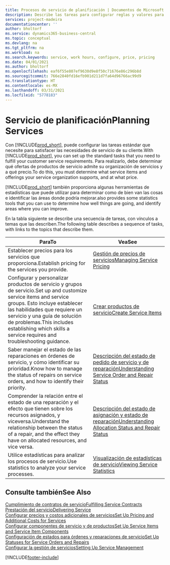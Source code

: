 ```yaml
---
title: Procesos de servicio de planificación | Documentos de Microsoft
description: Describe las tareas para configurar reglas y valores para definir las directivas y los procesos de servicios.
services: project-madeira
documentationcenter: ''
author: bholtorf
ms.service: dynamics365-business-central
ms.topic: conceptual
ms.devlang: na
ms.tgt_pltfrm: na
ms.workload: na
ms.search.keywords: service, work hours, configure, price, pricing
ms.date: 04/01/2021
ms.author: bholtorf
ms.openlocfilehash: eaf6f55e807ef9630d9e8f50c71676e86c296b8d
ms.sourcegitcommit: 766e2840fd16efb901d211d7fa64d96766ac99d9
ms.translationtype: HT
ms.contentlocale: es-MX
ms.lasthandoff: 03/31/2021
ms.locfileid: "5778183"
---
```

# <a name="planning-services"></a><span data-ttu-id="6467c-103">Servicio de planificación</span><span class="sxs-lookup"><span data-stu-id="6467c-103">Planning Services</span></span>
<span data-ttu-id="6467c-104">Con [!INCLUDE[prod_short](includes/prod_short.md)], puede configurar las tareas estándar que necesite para satisfacer las necesidades de servicio de su cliente.</span><span class="sxs-lookup"><span data-stu-id="6467c-104">With [!INCLUDE[prod_short](includes/prod_short.md)], you can set up the standard tasks that you need to fulfill your customer service requirements.</span></span> <span data-ttu-id="6467c-105">Para realizarlo, debe determinar qué ofertas de productos de servicio admite su organización de servicios y a qué precio.</span><span class="sxs-lookup"><span data-stu-id="6467c-105">To do this, you must determine what service items and offerings your service organization supports, and at what price.</span></span>   

[!INCLUDE[prod_short](includes/prod_short.md)] <span data-ttu-id="6467c-106">también proporciona algunas herramientas de estadísticas que puede utilizar para determinar como de bien van las cosas e identificar las áreas donde podría mejorar.</span><span class="sxs-lookup"><span data-stu-id="6467c-106">also provides some statistics tools that you can use to determine how well things are going, and identify areas where you can improve.</span></span>
  
<span data-ttu-id="6467c-107">En la tabla siguiente se describe una secuencia de tareas, con vínculos a temas que las describen.</span><span class="sxs-lookup"><span data-stu-id="6467c-107">The following table describes a sequence of tasks, with links to the topics that describe them.</span></span>   
  
|<span data-ttu-id="6467c-108">**Para**</span><span class="sxs-lookup"><span data-stu-id="6467c-108">**To**</span></span>|<span data-ttu-id="6467c-109">**Vea**</span><span class="sxs-lookup"><span data-stu-id="6467c-109">**See**</span></span>|  
|------------|-------------|  
|<span data-ttu-id="6467c-110">Establecer precios para los servicios que proporciona.</span><span class="sxs-lookup"><span data-stu-id="6467c-110">Establish pricing for the services you provide.</span></span>|[<span data-ttu-id="6467c-111">Gestión de precios de servicios</span><span class="sxs-lookup"><span data-stu-id="6467c-111">Managing Service Pricing</span></span>](service-service-price-management.md)|
|<span data-ttu-id="6467c-112">Configurar y personalizar productos de servicio y grupos de servicio.</span><span class="sxs-lookup"><span data-stu-id="6467c-112">Set up and customize service items and service groups.</span></span> <span data-ttu-id="6467c-113">Esto incluye establecer las habilidades que requiere un servicio y una guía de solución de problemas.</span><span class="sxs-lookup"><span data-stu-id="6467c-113">This includes establishing which skills a service requires and troubleshooting guidance.</span></span>| [<span data-ttu-id="6467c-114">Crear productos de servicio</span><span class="sxs-lookup"><span data-stu-id="6467c-114">Create Service Items</span></span>](service-how-to-create-service-items.md)|  
|<span data-ttu-id="6467c-115">Saber manejar el estado de las reparaciones en órdenes de servicio, y cómo identificar su prioridad.</span><span class="sxs-lookup"><span data-stu-id="6467c-115">Know how to manage the status of repairs on service orders, and how to identify their priority.</span></span>|[<span data-ttu-id="6467c-116">Descripción del estado de pedido de servicio y de reparación</span><span class="sxs-lookup"><span data-stu-id="6467c-116">Understanding Service Order and Repair Status</span></span>](service-service-order-status-and-repair-status.md)|  
|<span data-ttu-id="6467c-117">Comprender la relación entre el estado de una reparación y el efecto que tienen sobre los recursos asignados, y viceversa.</span><span class="sxs-lookup"><span data-stu-id="6467c-117">Understand the relationship between the status of a repair, and the effect they have on allocated resources, and vice versa.</span></span>|[<span data-ttu-id="6467c-118">Descripción del estado de asignación y estado de reparación</span><span class="sxs-lookup"><span data-stu-id="6467c-118">Understanding Allocation Status and Repair Status</span></span>](service-allocation-status-and-repair-status.md)|  
|<span data-ttu-id="6467c-119">Utilice estadísticas para analizar los procesos de servicio.</span><span class="sxs-lookup"><span data-stu-id="6467c-119">Use statistics to analyze your service processes.</span></span> | [<span data-ttu-id="6467c-120">Visualización de estadísticas de servicio</span><span class="sxs-lookup"><span data-stu-id="6467c-120">Viewing Service Statistics</span></span>](service-service-statistics.md) |

## <a name="see-also"></a><span data-ttu-id="6467c-121">Consulte también</span><span class="sxs-lookup"><span data-stu-id="6467c-121">See Also</span></span>
[<span data-ttu-id="6467c-122">Cumplimiento de contratos de servicio</span><span class="sxs-lookup"><span data-stu-id="6467c-122">Fulfilling Service Contracts</span></span>](service-fulfill-service-contracts.md)  
[<span data-ttu-id="6467c-123">Prestación del servicio</span><span class="sxs-lookup"><span data-stu-id="6467c-123">Delivering Service</span></span>](service-deliver-service.md)  
[<span data-ttu-id="6467c-124">Configurar precios y costos adicionales de servicios</span><span class="sxs-lookup"><span data-stu-id="6467c-124">Set Up Pricing and Additional Costs for Services</span></span>](service-how-setup-service-costs-pricing.md)  
[<span data-ttu-id="6467c-125">Configurar componentes de servicio y de productos</span><span class="sxs-lookup"><span data-stu-id="6467c-125">Set Up Service Items and Service Item Components</span></span>](service-how-setup-service-items.md)  
[<span data-ttu-id="6467c-126">Configuración de estados para órdenes y reparaciones de servicio</span><span class="sxs-lookup"><span data-stu-id="6467c-126">Set Up Statuses for Service Orders and Repairs</span></span>](service-order-repair-status.md)  
[<span data-ttu-id="6467c-127">Configurar la gestión de servicios</span><span class="sxs-lookup"><span data-stu-id="6467c-127">Setting Up Service Management</span></span>](service-setup-service.md)  


[!INCLUDE[footer-include](includes/footer-banner.md)]
